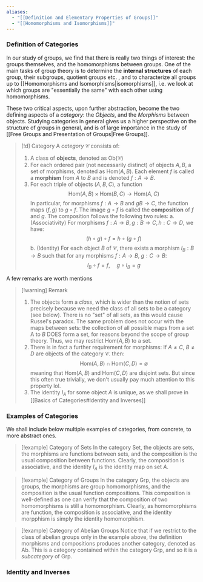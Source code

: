 ```yaml
---
aliases:
  - "[[Definition and Elementary Properties of Groups]]"
  - "[[Homomorphisms and Isomorphisms]]"
---
```

### Definition of Categories

In our study of groups, we find that there is really two things of interest: the groups themselves, and the homomorphisms between groups. One of the main tasks of group theory is to determine the **internal structures** of each group, their subgroups, quotient groups etc. , and to characterize all groups up to [[Homomorphisms and Isomorphisms|isomorphisms]], i.e. we look at which groups are "essentially the same" with each other using homomorphisms. 

These two critical aspects, upon further abstraction, become the two defining aspects of a *category*: the *Objects*, and the *Morphisms* between objects. Studying categories in general gives us a higher perspective on the structure of groups in general, and is of large importance in the study of [[Free Groups and Presentation of Groups|Free Groups]]. 

>[!d] Category
>A *category* $\mathcal{C}$ consists of: 
>1. A class of **objects**, denoted as $\text{Ob}(\mathcal{C})$
>2. For each ordered pair (not necessarily distinct) of objects $A, B$, a set of morphisms, denoted as $\text{Hom}(A, B)$. Each element $f$ is called a **morphism** from $A$ to $B$ and is denoted $f: A \to B$. 
>3. For each triple of objects $(A, B, C)$, a function
>$$
>\text{Hom}(A, B) \times  \text{Hom}(B,C) \to \text{Hom}(A, C)
>$$
>In particular, for morphisms $f : A \to B$ and $g B \to C$, the function maps $(f, g)$ to $g \circ f$. The image $g \circ f$ is called the **composition** of $f$ and $g$. The composition follows the following two rules: 
>a. (Associativity) For morphisms $f : A \to B, g: B \to C, h: C \to D$, we have: 
>$$
>(h \circ g) \circ f = h \circ (g \circ f)
>$$
>b. (Identity) For each object $B$ of $\mathcal{C}$, there exists a morphism $I_B : B \to B$ such that for any morphisms $f: A \to B$, $g: C \to B$: 
>$$
>I_B \circ f = f,\; \; \; \; \;  g \circ I_B = g
>$$

A few remarks are worth mentions

>[!warning] Remark
>1. The objects form a *class*, which is wider than the notion of sets precisely because we need the class of all sets to be a category (see below). There is no "set" of all sets, as this would cause Russel's paradox. The same problem does not occur with the maps between sets: the collection of all possible maps from a set A to $B$ DOES form a set, for reasons beyond the scope of group theory. Thus, we may restrict $\text{Hom}(A, B)$ to a set. 
>2. There is in fact a further requirement for morphisms: If $A \neq C$, $B \neq D$ are objects of the category $\mathcal{C}$. then:
>	$$
>	\text{Hom}(A, B) \cap \text{Hom}(C, D) = \emptyset
>	$$
>	meaning that $\text{Hom}(A, B)$ and $\text{Hom}(C, D)$ are disjoint sets. But since this often true trivially, we don't usually pay much attention to this property lol. 
>3. The identity $I_A$ for some object $A$ is unique, as we shall prove in [[Basics of Categories#Identity and Inverses]]


### Examples of Categories

We shall include below multiple examples of categories, from concrete, to more abstract ones. 

>[!example] Category of Sets
>In the category $\text{Set}$, the objects are sets, the morphisms are functions between sets, and the composition is the usual composition between functions. Clearly, the composition is associative, and the identity $I_A$ is the identity map on set $A$. 

>[!example] Category of Groups
>In the category $\text{Grp}$, the objects are groups, the morphisms are group homomorphisms, and the composition is the usual function compositions. This composition is well-defined as one can verify that the composition of two homomorphisms is still a homomorphism. Clearly, as homomorphisms are function, the composition is associative, and the identity morpphism is simply the identity homomorphism. 

>[!example] Category of Abelian Groups
>Notice that if we restrict to the class of abelian groups only in the example above, the definition morphisms and compositions produces another category, denoted as $\text{Ab}$. This is a category contained within the category $\text{Grp}$, and so it is a *subcategory* of $\text{Grp}$. 




### Identity and Inverses



